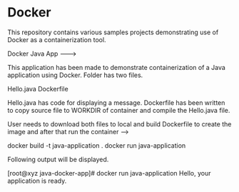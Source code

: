 # Docker
This repository contains various samples projects demonstrating use of Docker as a containerization tool.

Docker Java App --->

This application has been made to demonstrate containerization of a Java application using Docker. Folder has two files.

Hello.java
Dockerfile

Hello.java has code for displaying a message. 
Dockerfile has been written to copy source file to WORKDIR of container and compile the Hello.java file. 

User needs to download both files to local and build Dockerfile to create the image and after that run the container -->

docker build -t java-application .
docker run java-application

Following output will be displayed.

[root@xyz java-docker-app]# docker run java-application
  Hello, your application is ready.
